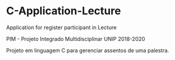 # C-Application-Lecture
Application for register participant in Lecture

PIM - Projeto Integrado Multidisciplinar UNIP 2018-2020

Projeto em linguagem C para gerenciar assentos de uma palestra.
